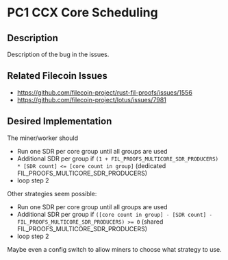 # PC1 CCX Core Scheduling

## Description

Description of the bug in the issues.

## Related Filecoin Issues

- https://github.com/filecoin-project/rust-fil-proofs/issues/1556
- https://github.com/filecoin-project/lotus/issues/7981

## Desired Implementation

The miner/worker should 

- Run one SDR per core group until all groups are used
- Additional SDR per group if `(1 + FIL_PROOFS_MULTICORE_SDR_PRODUCERS) * [SDR count] <= [core count in group]` (dedicated FIL_PROOFS_MULTICORE_SDR_PRODUCERS)
- loop step 2

Other strategies seem possible:

- Run one SDR per core group until all groups are used
- Additional SDR per group if `([core count in group] - [SDR count] - FIL_PROOFS_MULTICORE_SDR_PRODUCERS) >= 0` (shared FIL_PROOFS_MULTICORE_SDR_PRODUCERS)
- loop step 2

Maybe even a config switch to allow miners to choose what strategy to use.